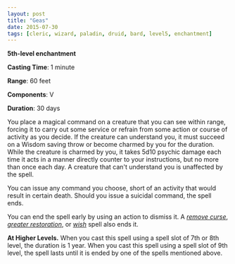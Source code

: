 ```yaml
---
layout: post
title: "Geas"
date: 2015-07-30
tags: [cleric, wizard, paladin, druid, bard, level5, enchantment]
---
```


**5th-level enchantment**

**Casting Time**: 1 minute

**Range**: 60 feet

**Components**: V

**Duration**: 30 days

You place a magical command on a creature that you can see within range, forcing it to carry out some service or refrain from some action or course of activity as you decide. If the creature can understand you, it must succeed on a Wisdom saving throw or become charmed by you for the duration. While the creature is charmed by you, it takes 5d10 psychic damage each time it acts in a manner directly counter to your instructions, but no more than once each day. A creature that can't understand you is unaffected by the spell.

You can issue any command you choose, short of an activity that would result in certain death. Should you issue a suicidal command, the spell ends. 

You can end the spell early by using an action to dismiss it. A *[remove curse](../remove-curse/ "remove curse (lvl 3)")*, *[greater restoration](../greater-restoration/ "greater restoration (lvl 5)")*, or *[wish](../wish/ "wish (lvl 9)")* spell also ends it.

**At Higher Levels.** When you cast this spell using a spell slot of 7th or 8th level, the duration is 1 year. When you cast this spell using a spell slot of 9th level, the spell lasts until it is ended by one of the spells mentioned above.
